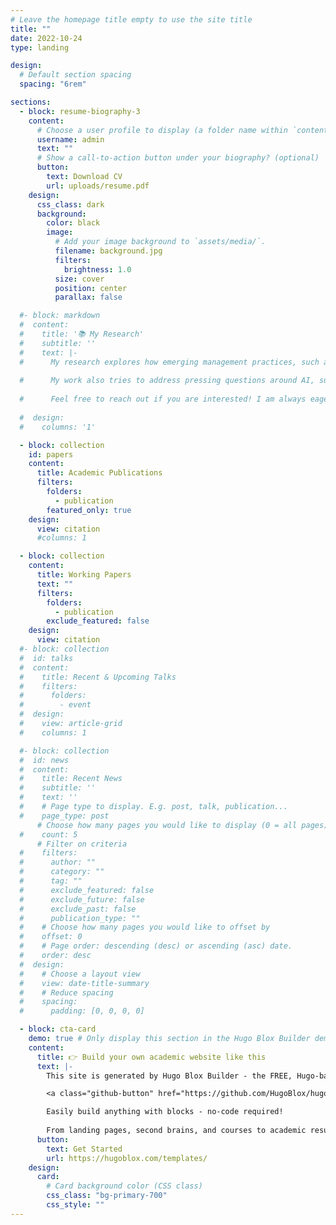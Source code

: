 ```yaml
---
# Leave the homepage title empty to use the site title
title: ""
date: 2022-10-24
type: landing

design:
  # Default section spacing
  spacing: "6rem"

sections:
  - block: resume-biography-3
    content:
      # Choose a user profile to display (a folder name within `content/authors/`)
      username: admin
      text: ""
      # Show a call-to-action button under your biography? (optional)
      button:
        text: Download CV
        url: uploads/resume.pdf
    design:
      css_class: dark
      background:
        color: black
        image:
          # Add your image background to `assets/media/`.
          filename: background.jpg
          filters:
            brightness: 1.0
          size: cover
          position: center
          parallax: false

  #- block: markdown
  #  content:
  #    title: '📚 My Research'
  #    subtitle: ''
  #    text: |-
  #      My research explores how emerging management practices, such as telework, and digital technologies, like artificial intelligence, are reshaping labor market dynamics. I investigate whether there is a premium associated with remote work, by examining if teleworkers are indeed more productive compared to their in-office counterparts. 
        
  #      My work also tries to address pressing questions around AI, such as whether these technologies act as a substitute for human labor or as a complement. Additionally, I aim to identify which groups of workers stand to benefit most from generative AI tools like ChatGPT.
        
  #      Feel free to reach out if you are interested! I am always eager to exchange ideas and collaborate!
      
  #  design:
  #    columns: '1'

  - block: collection
    id: papers
    content:
      title: Academic Publications
      filters:
        folders:
          - publication
        featured_only: true
    design:
      view: citation
      #columns: 1

  - block: collection
    content:
      title: Working Papers
      text: ""
      filters:
        folders:
          - publication
        exclude_featured: false
    design:
      view: citation
  #- block: collection
  #  id: talks
  #  content:
  #    title: Recent & Upcoming Talks
  #    filters:
  #      folders:
  #        - event
  #  design:
  #    view: article-grid
  #    columns: 1

  #- block: collection
  #  id: news
  #  content:
  #    title: Recent News
  #    subtitle: ''
  #    text: ''
  #    # Page type to display. E.g. post, talk, publication...
  #    page_type: post
      # Choose how many pages you would like to display (0 = all pages)
  #    count: 5
      # Filter on criteria
  #    filters:
  #      author: ""
  #      category: ""
  #      tag: ""
  #      exclude_featured: false
  #      exclude_future: false
  #      exclude_past: false
  #      publication_type: ""
  #    # Choose how many pages you would like to offset by
  #    offset: 0
  #    # Page order: descending (desc) or ascending (asc) date.
  #    order: desc
  #  design:
  #    # Choose a layout view
  #    view: date-title-summary
  #    # Reduce spacing
  #    spacing:
  #      padding: [0, 0, 0, 0]

  - block: cta-card
    demo: true # Only display this section in the Hugo Blox Builder demo site
    content:
      title: 👉 Build your own academic website like this
      text: |-
        This site is generated by Hugo Blox Builder - the FREE, Hugo-based open source website builder trusted by 250,000+ academics like you.

        <a class="github-button" href="https://github.com/HugoBlox/hugo-blox-builder" data-color-scheme="no-preference: light; light: light; dark: dark;" data-icon="octicon-star" data-size="large" data-show-count="true" aria-label="Star HugoBlox/hugo-blox-builder on GitHub">Star</a>

        Easily build anything with blocks - no-code required!
        
        From landing pages, second brains, and courses to academic resumés, conferences, and tech blogs.
      button:
        text: Get Started
        url: https://hugoblox.com/templates/
    design:
      card:
        # Card background color (CSS class)
        css_class: "bg-primary-700"
        css_style: ""
---
```

